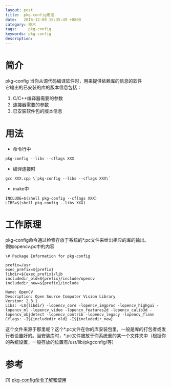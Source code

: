 ```yaml
---
layout: post
title:  pkg-config用法
date:   2016-12-09 15:35:49 +0800
category: 技术
tags:     pkg-config
keywords: pkg-config
description: 
---
```

# 简介    
pkg-config 当你从源代码编译软件时，用来提供依赖库的信息的软件    
它输出的已安装的库的版本信息包括：     
1) C/C++编译器需要的参数   
2) 连接器需要的参数    
3) 已安装软件包的版本信息   

# 用法   

- 命令行中
```
pkg-config --libs --cflags XXX
```

- 编译连接时   
```
gcc XXX.cpp \`pkg-config --libs --cflags XXX\` 
```

- make中    
```
INCLUDE=$(shell pkg-config --cflags XXX)
LIBS=$(shell pkg-config --libs XXX)
```

# 工作原理     
pkg-config命令通过检索存放于系统的\*.pc文件来给出相应的库的输出。    
例如opencv.pc中的内容     

```
\# Package Information for pkg-config

prefix=/usr
exec_prefix=${prefix}
libdir=${exec_prefix}/lib
includedir_old=${prefix}/include/opencv
includedir_new=${prefix}/include

Name: OpenCV
Description: Open Source Computer Vision Library
Version: 2.3.1
Libs: -L${libdir} -lopencv_core -lopencv_imgproc -lopencv_highgui -lopencv_ml -lopencv_video -lopencv_features2d -lopencv_calib3d -lopencv_objdetect -lopencv_contrib -lopencv_legacy -lopencv_flann
Cflags: -I${includedir_old} -I${includedir_new}

```

这个文件来源于那里呢？这个\*.pc文件在你的库安装包里，一般是库的打包者或发行者设置好的。当安装库时，\*.pc文件被放于你系统重的某一个文件夹中（根据你的系统设置，一般存放的位置有/usr/lib/pkgconfig/等）

# 参考   
[1] [pkg-config命令了解和使用](http://oucmsc.blog.163.com/blog/static/126340328201321362916529/)    

